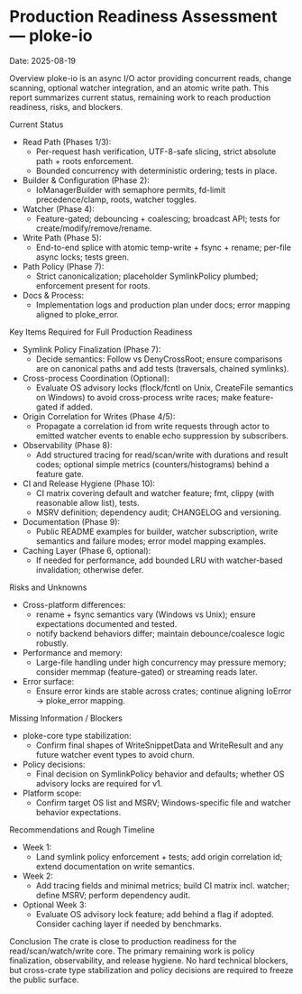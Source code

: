 # Production Readiness Assessment — ploke-io

Date: 2025-08-19

Overview
ploke-io is an async I/O actor providing concurrent reads, change scanning, optional watcher integration, and an atomic write path. This report summarizes current status, remaining work to reach production readiness, risks, and blockers.

Current Status
- Read Path (Phases 1/3): 
  - Per-request hash verification, UTF-8-safe slicing, strict absolute path + roots enforcement.
  - Bounded concurrency with deterministic ordering; tests in place.
- Builder & Configuration (Phase 2):
  - IoManagerBuilder with semaphore permits, fd-limit precedence/clamp, roots, watcher toggles.
- Watcher (Phase 4):
  - Feature-gated; debouncing + coalescing; broadcast API; tests for create/modify/remove/rename.
- Write Path (Phase 5):
  - End-to-end splice with atomic temp-write + fsync + rename; per-file async locks; tests green.
- Path Policy (Phase 7):
  - Strict canonicalization; placeholder SymlinkPolicy plumbed; enforcement present for roots.
- Docs & Process:
  - Implementation logs and production plan under docs; error mapping aligned to ploke_error.

Key Items Required for Full Production Readiness
- Symlink Policy Finalization (Phase 7):
  - Decide semantics: Follow vs DenyCrossRoot; ensure comparisons are on canonical paths and add tests (traversals, chained symlinks).
- Cross-process Coordination (Optional):
  - Evaluate OS advisory locks (flock/fcntl on Unix, CreateFile semantics on Windows) to avoid cross-process write races; make feature-gated if added.
- Origin Correlation for Writes (Phase 4/5):
  - Propagate a correlation id from write requests through actor to emitted watcher events to enable echo suppression by subscribers.
- Observability (Phase 8):
  - Add structured tracing for read/scan/write with durations and result codes; optional simple metrics (counters/histograms) behind a feature gate.
- CI and Release Hygiene (Phase 10):
  - CI matrix covering default and watcher feature; fmt, clippy (with reasonable allow list), tests.
  - MSRV definition; dependency audit; CHANGELOG and versioning.
- Documentation (Phase 9):
  - Public README examples for builder, watcher subscription, write semantics and failure modes; error model mapping examples.
- Caching Layer (Phase 6, optional):
  - If needed for performance, add bounded LRU with watcher-based invalidation; otherwise defer.

Risks and Unknowns
- Cross-platform differences:
  - rename + fsync semantics vary (Windows vs Unix); ensure expectations documented and tested.
  - notify backend behaviors differ; maintain debounce/coalesce logic robustly.
- Performance and memory:
  - Large-file handling under high concurrency may pressure memory; consider memmap (feature-gated) or streaming reads later.
- Error surface:
  - Ensure error kinds are stable across crates; continue aligning IoError -> ploke_error mapping.

Missing Information / Blockers
- ploke-core type stabilization:
  - Confirm final shapes of WriteSnippetData and WriteResult and any future watcher event types to avoid churn.
- Policy decisions:
  - Final decision on SymlinkPolicy behavior and defaults; whether OS advisory locks are required for v1.
- Platform scope:
  - Confirm target OS list and MSRV; Windows-specific file and watcher behavior expectations.

Recommendations and Rough Timeline
- Week 1:
  - Land symlink policy enforcement + tests; add origin correlation id; extend documentation on write semantics.
- Week 2:
  - Add tracing fields and minimal metrics; build CI matrix incl. watcher; define MSRV; perform dependency audit.
- Optional Week 3:
  - Evaluate OS advisory lock feature; add behind a flag if adopted. Consider caching layer if needed by benchmarks.

Conclusion
The crate is close to production readiness for the read/scan/watch/write core. The primary remaining work is policy finalization, observability, and release hygiene. No hard technical blockers, but cross-crate type stabilization and policy decisions are required to freeze the public surface.

